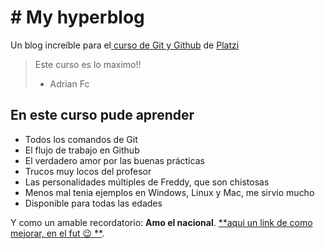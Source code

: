 # # My hyperblog  
Un blog increíble para el[ curso de Git y Github](https://platzi.com/cursos/git-github/ " curso de Git y Github") de [Platzi](https://platzi.com/ "Platzi")
>Este curso es lo maximo!!
> - Adrian Fc

## En este curso pude aprender
* Todos los comandos de Git
* El flujo de trabajo en Github
* El verdadero amor por las buenas prácticas
* Trucos muy locos del profesor
* Las personalidades múltiples de Freddy, que son chistosas
* Menos mal  tenia ejemplos en Windows, Linux y Mac, me sirvio mucho
* Disponible para todas las edades

Y como un amable recordatorio: **Amo el nacional**.   [**aqui un link de como mejorar, en el fut  😉 **](https://www.elcolombiano.com/deportes/atletico-nacional/fiesta-y-deberes-del-buen-hincha-DB7407746/").

